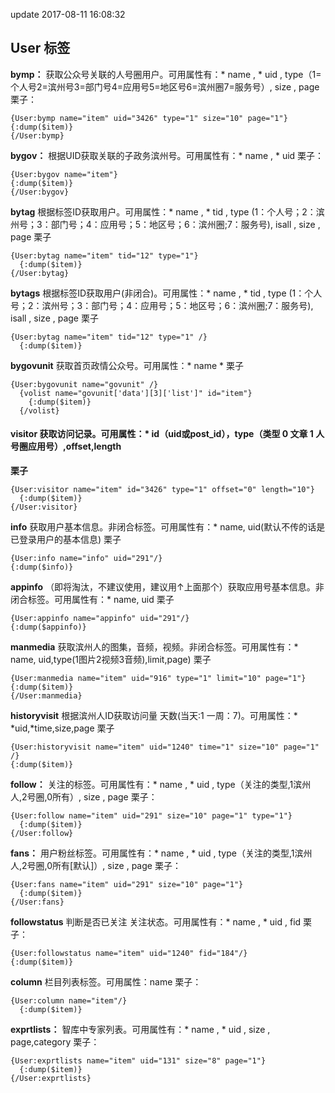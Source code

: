 update 2017-08-11 16:08:32
## User 标签

**bymp：** 获取公众号关联的人号圈用户。可用属性有：* name , * uid , type（1=个人号2=滨州号3=部门号4=应用号5=地区号6=滨州圈7=服务号）, size , page
栗子：

```
{User:bymp name="item" uid="3426" type="1" size="10" page="1"}
{:dump($item)}
{/User:bymp}
```

**bygov：** 根据UID获取关联的子政务滨州号。可用属性有：* name , * uid
栗子：

```
{User:bygov name="item"}
{:dump($item)}
{/User:bygov}
```

**bytag** 根据标签ID获取用户。可用属性：* name , * tid , type (1：个人号；2：滨州号；3：部门号；4：应用号；5：地区号；6：滨州圈;7：服务号), isall , size , page
栗子

```
{User:bytag name="item" tid="12" type="1"}
  {:dump($item)}
{/User:bytag}
```

**bytags** 根据标签ID获取用户(非闭合)。可用属性：* name , * tid , type (1：个人号；2：滨州号；3：部门号；4：应用号；5：地区号；6：滨州圈;7：服务号), isall , size , page
栗子

```
{User:bytag name="item" tid="12" type="1" /}
  {:dump($item)}
```

**bygovunit** 获取首页政情公众号。可用属性：\* name \*
栗子

```
{User:bygovunit name="govunit" /}
  {volist name="govunit['data'][3]['list']" id="item"}
    {:dump($item)}
  {/volist}
```

#### **visitor** 获取访问记录。可用属性：* id（uid或post_id），type（类型 0 文章 1 人号圈应用号）,offset,length
**栗子**

```
{User:visitor name="item" id="3426" type="1" offset="0" length="10"}
  {:dump($item)}
{/User:visitor}
```
**info** 获取用户基本信息。非闭合标签。可用属性有：* name, uid(默认不传的话是已登录用户的基本信息)
栗子

```
{User:info name="info" uid="291"/}
{:dump($info)}
```

**appinfo** （即将淘汰，不建议使用，建议用↑上面那个）获取应用号基本信息。非闭合标签。可用属性有：* name, uid
栗子

```
{User:appinfo name="appinfo" uid="291"/}
{:dump($appinfo)}
```

**manmedia** 获取滨州人的图集，音频，视频。非闭合标签。可用属性有：* name, uid,type(1图片2视频3音频),limit,page)
栗子

```
{User:manmedia name="item" uid="916" type="1" limit="10" page="1"}
{:dump($item)}
{/User:manmedia}
```


**historyvisit** 根据滨州人ID获取访问量  天数(当天:1 一周：7)。可用属性：* \*uid,\*time,size,page
栗子

```
{User:historyvisit name="item" uid="1240" time="1" size="10" page="1" /}
{:dump($item)}
```

**follow：** 关注的标签。可用属性有：* name , * uid , type（关注的类型,1滨州人,2号圈,0所有）, size , page
栗子：

```
{User:follow name="item" uid="291" size="10" page="1" type="1"}
  {:dump($item)}
{/User:follow}
```

**fans：** 用户粉丝标签。可用属性有：* name , * uid , type（关注的类型,1滨州人,2号圈,0所有[默认]）, size , page
栗子：

```
{User:fans name="item" uid="291" size="10" page="1"}
  {:dump($item)}
{/User:fans}
```

**followstatus**  判断是否已关注 关注状态。可用属性有：* name , * uid , fid
栗子：

```
{User:followstatus name="item" uid="1240" fid="184"/}
{:dump($item)}
```

**column** 栏目列表标签。可用属性：name
栗子：

```
{User:column name="item"/}
  {:dump($item)}
```

**exprtlists：** 智库中专家列表。可用属性有：* name , * uid , size , page,category
栗子：

```
{User:exprtlists name="item" uid="131" size="8" page="1"}
  {:dump($item)}
{/User:exprtlists}
```
